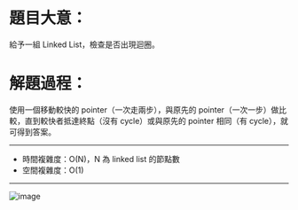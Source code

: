 # 題目大意：
給予一組 Linked List，檢查是否出現迴圈。

# 解題過程：

使用一個移動較快的 pointer（一次走兩步），與原先的 pointer（一次一步）做比較，直到較快者抵達終點（沒有 cycle）或與原先的 pointer 相同（有 cycle），就可得到答案。

----------------
* 時間複雜度：O(N)，N 為 linked list 的節點數
* 空間複雜度：O(1)
---------------
![image](https://github.com/00757129/Leetcode/assets/58520935/1ec313d7-6316-4a4d-9893-528d66aa0213)


